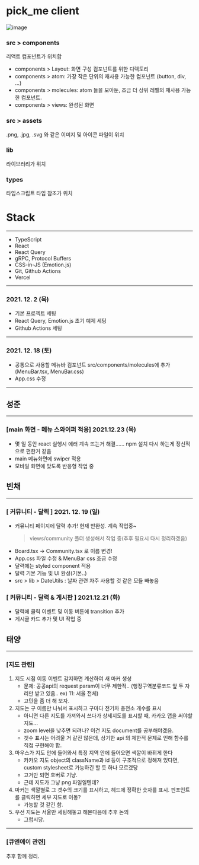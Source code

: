# pick_me client
![image](https://user-images.githubusercontent.com/58977834/146023520-762d61ff-fb87-4715-8597-93f31110e05e.png)

### src > components
리액트 컴포넌트가 위치함
- components > Layout: 화면 구성 컴포넌트를 위한 디렉토리
- components > atom: 가장 작은 단위의 재사용 가능한 컴포넌트 (button, div, ...)
- components > molecules: atom 들을 모아둔, 조금 더 상위 레벨의 재사용 가능한 컴포넌트.
- components > views: 완성된 화면

### src > assets
.png, .jpg, .svg 와 같은 이미지 및 아이콘 파일이 위치

### lib
라이브러리가 위치

### types
타입스크립트 타입 참조가 위치

# Stack
---
- TypeScript
- React
- React Query
- gRPC, Protocol Buffers
- CSS-in-JS (Emotion.js)
- Git, Github Actions
- Vercel
---

### 2021. 12. 2 (목)
- 기본 프로젝트 세팅
- React Query, Emotion.js 초기 예제 세팅
- Github Actions 세팅
---

### 2021. 12. 18 (토)
- 공통으로 사용할 메뉴바 컴포넌트 src/components/molecules에 추가(MenuBar.tsx, MenuBar.css)
- App.css 수정
---
## 성준
---
### [main 화면 - 메뉴 스와이퍼 적용] 2021.12.23 (목)
- 몇 일 동안 react 실행시 에러 계속 뜨는거 해결...... npm 설치 다시 하는게 정신적으로 편한거 같음
- main 메뉴화면에 swiper 적용
- 모바일 화면에 맞도록 반응형 작업 중

## 빈채
---
### [ 커뮤니티 - 달력 ] 2021. 12. 19 (일)
- 커뮤니티 페이지에 달력 추가! 현재 반완성. 계속 작업중~
    > views/community 폴더 생성해서 작업 중(추후 필요시 다시 정리하겠음)
- Board.tsx -> Community.tsx 로 이름 변경!
- App.css 파일 수정 & MenuBar css 조금 수정
- 달력에는 styled component 적용
- 달력 기본 기능 및 UI 완성(기본..) 
- src > lib > DateUtils : 날짜 관련 자주 사용할 것 같은 모듈 빼놓음

### [ 커뮤니티 - 달력 & 게시판 ] 2021.12.21 (화)
- 달력에 클릭 이벤트 및 이동 버튼에 transition 추가
- 게시글 카드 추가 및 UI 작업 중

## 태양
---
### [지도 관련]

1. 지도 시점 이동 이벤트 감지하면 계산하여 새 마커 생성
    - 문제: 공공api의 request param이 너무 제한적.. (행정구역분류코드 앞 두 자리만 받고 있음.. ex) 11: 서울 전체)
    - 고민을 좀 더 해 보자.
2. 지도는 구 이름만 나눠서 표시하고 구마다 전기차 충전소 개수를 표시
    - 아니면 다른 지도를 가져와서 쓰다가 상세지도를 표시할 때, 카카오 맵을 써야할지도...
    - zoom level을 낮추면 되려나? 이건 지도 document를 공부해야겠음.
    - 갯수 표시는 어려울 거 같진 않은데, 상기한 api 의 제한적 문제로 인해 함수를 직접 구현해야 함.
3. 마우스가 지도 안에 들어와서 특정 지역 안에 들어오면 색깔이 바뀌게 한다
    - 카카오 지도 object의 className과 id 등이 구조적으로 정해져 있다면, custom stylesheet로 가능하긴 할 듯 하나 모르겠당
    - 고거만 되면 호버로 기냥.
    - 근데 지도가 그냥 png 파일일텐데?
4. 마커는 색깔별로 그 갯수의 크기를 표시하고, 헤드에 정확한 숫자를 표시. 핀포인트를 클릭하면 세부 지도로 이동?
    - 가능할 것 같긴 함.
5. 우선 지도는 서울만 세팅해놓고 해본다음에 추후 논의
    - 그럽시당.
---
### [큐엔에이 관련]

추후 함께 정리.
